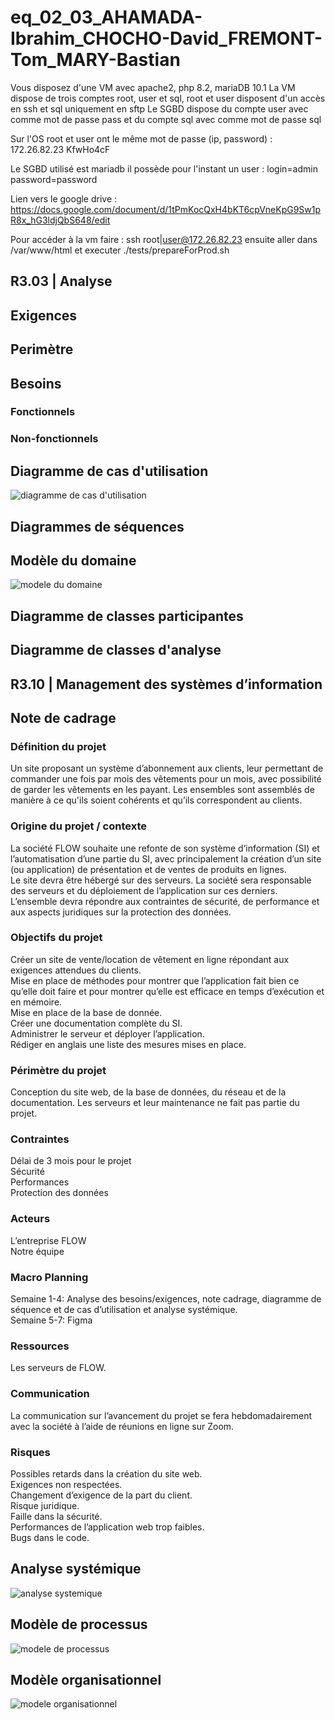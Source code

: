 # eq_02_03_AHAMADA-Ibrahim_CHOCHO-David_FREMONT-Tom_MARY-Bastian


Vous disposez d'une VM avec apache2, php 8.2,  mariaDB 10.1 
La VM dispose de trois comptes root, user et sql, root et user disposent d'un accès en ssh et sql uniquement en sftp
Le SGBD dispose du compte user avec comme mot de passe pass et du compte sql avec comme mot de passe sql

Sur l'OS root et user ont le même mot de passe (ip, password) :
172.26.82.23
KfwHo4cF

Le SGBD utilisé est mariadb il possède pour l'instant un user : login=admin password=password

Lien vers le google drive : https://docs.google.com/document/d/1tPmKocQxH4bKT6cpVneKpG9Sw1pR8x_hG3ldjQbS648/edit

Pour accéder à la vm faire : ssh root|user@172.26.82.23
ensuite aller dans /var/www/html
et executer ./tests/prepareForProd.sh


## R3.03 | Analyse

## Exigences

## Perimètre

## Besoins

### Fonctionnels

### Non-fonctionnels

## Diagramme de cas d'utilisation

![diagramme de cas d'utilisation](assets/cas_utilisation.png)

## Diagrammes de séquences

## Modèle du domaine

![modele du domaine](assets/modele_domaine.png)

## Diagramme de classes participantes

## Diagramme de classes d'analyse





## R3.10 | Management des systèmes d’information

## Note de cadrage

### Définition du projet

Un site proposant un système d’abonnement aux clients, leur permettant de commander une fois par mois des vêtements pour un mois, avec possibilité de garder les vêtements en les payant. Les ensembles sont assemblés de manière à ce qu'ils soient cohérents et qu’ils correspondent au clients.

### Origine du projet / contexte

La société FLOW souhaite une refonte de son système d’information (SI) et l’automatisation d’une partie du SI, avec principalement la création d’un site (ou application) de présentation et de ventes de produits en lignes.   
Le site devra être hébergé sur des serveurs. La société sera responsable des serveurs et du déploiement de l’application sur ces derniers.  
L’ensemble devra répondre aux contraintes de sécurité, de performance et aux aspects juridiques sur la protection des données.

### Objectifs du projet

Créer un site de vente/location de vêtement en ligne répondant aux exigences attendues du clients.  
Mise en place de méthodes pour montrer que l’application fait bien ce qu’elle doit faire et pour montrer qu’elle est efficace en temps d’exécution et en mémoire.  
Mise en place de la base de donnée.  
Créer une documentation complète du SI.  
Administrer le serveur et déployer l’application.  
Rédiger en anglais une liste des mesures mises en place.  

### Périmètre du projet

Conception du site web, de la base de données, du réseau et de la documentation. Les serveurs et leur maintenance ne fait pas partie du 
projet.

### Contraintes

Délai de 3 mois pour le projet  
Sécurité  
Performances  
Protection des données  

### Acteurs

L’entreprise FLOW  
Notre équipe  

### Macro Planning

Semaine 1-4: Analyse des besoins/exigences, note cadrage, diagramme de séquence et de cas d’utilisation et analyse systémique.  
Semaine 5-7: Figma  

### Ressources

Les serveurs de FLOW.  

### Communication

La communication sur l’avancement du projet se fera hebdomadairement avec la société à l’aide de réunions en ligne sur Zoom.  

### Risques

Possibles retards dans la création du site web.  
Exigences non respectées.  
Changement d’exigence de la part du client.  
Risque juridique.  
Faille dans la sécurité.  
Performances de l’application web trop faibles.  
Bugs dans le code.  

## Analyse systémique

![analyse systemique](assets/analyse_systemique.png)

## Modèle de processus

![modele de processus](assets/modele_processus.png)

## Modèle organisationnel

![modele organisationnel](assets/modele_organisationnel.png)
